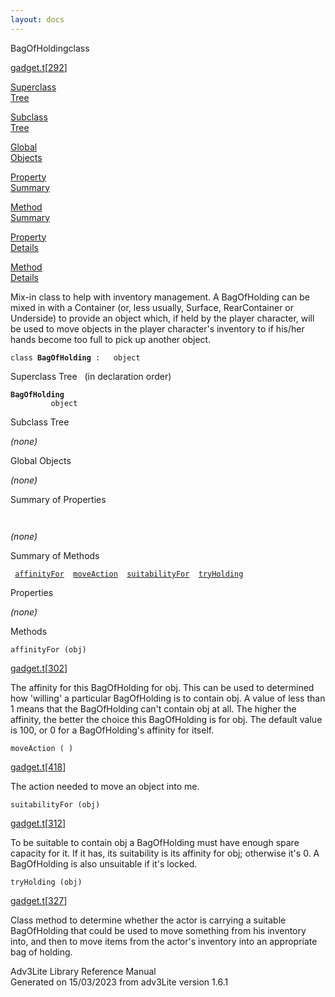 ```yaml
---
layout: docs
---
```

<span class="title">BagOfHolding</span><span class="type">class</span>

[gadget.t](../file/gadget.t.html)\[[292](../source/gadget.t.html#292)\]

[Superclass  
Tree](#_SuperClassTree_)

[Subclass  
Tree](#_SubClassTree_)

[Global  
Objects](#_ObjectSummary_)

[Property  
Summary](#_PropSummary_)

[Method  
Summary](#_MethodSummary_)

[Property  
Details](#_Properties_)

[Method  
Details](#_Methods_)

<div class="fdesc">

Mix-in class to help with inventory management. A BagOfHolding can be
mixed in with a Container (or, less usually, Surface, RearContainer or
Underside) to provide an object which, if held by the player character,
will be used to move objects in the player character's inventory to if
his/her hands become too full to pick up another object.

`class `**`BagOfHolding`**` :   object`

</div>

<span id="_SuperClassTree_"></span>

<div class="mjhd">

<span class="hdln">Superclass Tree</span>   (in declaration order)

</div>

**`BagOfHolding`**  
`         object`  
<span id="_SubClassTree_"></span>

<div class="mjhd">

<span class="hdln">Subclass Tree</span>  

</div>

*(none)* <span id="_ObjectSummary_"></span>

<div class="mjhd">

<span class="hdln">Global Objects</span>  

</div>

*(none)* <span id="_PropSummary_"></span>

<div class="mjhd">

<span class="hdln">Summary of Properties</span>  

</div>

` `

*(none)* <span id="_MethodSummary_"></span>

<div class="mjhd">

<span class="hdln">Summary of Methods</span>  

</div>

` `[`affinityFor`](#affinityFor)`  `[`moveAction`](#moveAction)`  `[`suitabilityFor`](#suitabilityFor)`  `[`tryHolding`](#tryHolding)`  `

<span id="_Properties_"></span>

<div class="mjhd">

<span class="hdln">Properties</span>  

</div>

*(none)* <span id="_Methods_"></span>

<div class="mjhd">

<span class="hdln">Methods</span>  

</div>

<span id="affinityFor"></span>

`affinityFor (obj)`

[gadget.t](../file/gadget.t.html)\[[302](../source/gadget.t.html#302)\]

<div class="desc">

The affinity for this BagOfHolding for obj. This can be used to
determined how 'willing' a particular BagOfHolding is to contain obj. A
value of less than 1 means that the BagOfHolding can't contain obj at
all. The higher the affinity, the better the choice this BagOfHolding is
for obj. The default value is 100, or 0 for a BagOfHolding's affinity
for itself.

</div>

<span id="moveAction"></span>

`moveAction ( )`

[gadget.t](../file/gadget.t.html)\[[418](../source/gadget.t.html#418)\]

<div class="desc">

The action needed to move an object into me.

</div>

<span id="suitabilityFor"></span>

`suitabilityFor (obj)`

[gadget.t](../file/gadget.t.html)\[[312](../source/gadget.t.html#312)\]

<div class="desc">

To be suitable to contain obj a BagOfHolding must have enough spare
capacity for it. If it has, its suitability is its affinity for obj;
otherwise it's 0. A BagOfHolding is also unsuitable if it's locked.

</div>

<span id="tryHolding"></span>

`tryHolding (obj)`

[gadget.t](../file/gadget.t.html)\[[327](../source/gadget.t.html#327)\]

<div class="desc">

Class method to determine whether the actor is carrying a suitable
BagOfHolding that could be used to move something from his inventory
into, and then to move items from the actor's inventory into an
appropriate bag of holding.

</div>

<div class="ftr">

Adv3Lite Library Reference Manual  
Generated on 15/03/2023 from adv3Lite version 1.6.1

</div>
